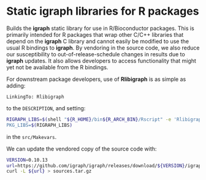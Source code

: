 # Static igraph libraries for R packages

Builds the **igraph** static library for use in R/Bioconductor packages.
This is primarily intended for R packages that wrap other C/C++ libraries that depend on the **igraph** C library
and cannot easily be modified to use the usual R bindings to **igraph**.
By vendoring in the source code, we also reduce our susceptibility to out-of-release-schedule changes in results due to **igraph** updates.
It also allows developers to access functionality that might yet not be available from the R bindings.

For downstream package developers, use of **Rlibigraph** is as simple as adding:

```
LinkingTo: Rlibigraph
```

to the `DESCRIPTION`, and setting:

```bash
RIGRAPH_LIBS=$(shell "${R_HOME}/bin${R_ARCH_BIN}/Rscript" -e 'Rlibigraph::pkgconfig()'")
PKG_LIBS=$(RIGRAPH_LIBS)
```

in the `src/Makevars`.

We can update the vendored copy of the source code with:

```bash
VERSION=0.10.13
url=https://github.com/igraph/igraph/releases/download/${VERSION}/igraph-${VERSION}.tar.gz
curl -L ${url} > sources.tar.gz
```
